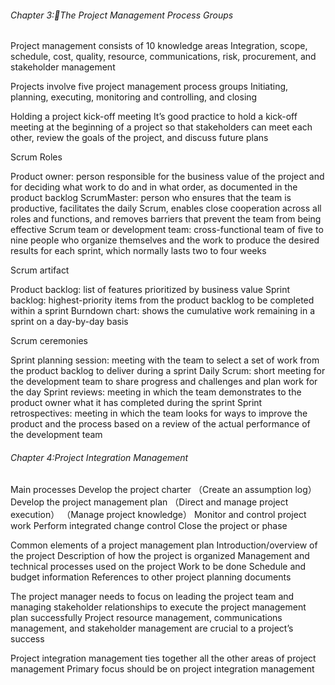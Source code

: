 ###### Chapter 3:The Project Management Process Groups

Project management consists of 10 knowledge areas 
Integration, scope, schedule, cost, quality, resource, communications, risk, procurement, and stakeholder management

Projects involve five project management process groups
Initiating, planning, executing, monitoring and controlling, and closing

Holding a project kick-off meeting
It’s good practice to hold a kick-off meeting at the beginning of a project so that stakeholders can meet each other, review the goals of the project, and discuss future plans

Scrum Roles

Product owner: person responsible for the business value of the project and for deciding what work to do and in what order, as documented in the product backlog
ScrumMaster: person who ensures that the team is productive, facilitates the daily Scrum, enables close cooperation across all roles and functions, and removes barriers that prevent the team from being effective
Scrum team or development team: cross-functional team of five to nine people who organize themselves and the work to produce the desired results for each sprint, which normally lasts two to four weeks

Scrum artifact

Product backlog: list of features prioritized by business value
Sprint backlog: highest-priority items from the product backlog to be completed within a sprint
Burndown chart: shows the cumulative work remaining in a sprint on a day-by-day basis

Scrum ceremonies

Sprint planning session: meeting with the team to select a set of work from the product backlog to deliver during a sprint
Daily Scrum: short meeting for the development team to share progress and challenges and plan work for the day
Sprint reviews: meeting in which the team demonstrates to the product owner what it has completed during the sprint
Sprint retrospectives: meeting in which the team looks for ways to improve the product and the process based on a review of the actual performance of the development team

###### Chapter 4:Project Integration Management

Main processes 
Develop the project charter
（Create an assumption log）
Develop the project management plan
（Direct and manage project execution）
（Manage project knowledge）
Monitor and control project work
Perform integrated change control
Close the project or phase

Common elements of a project management plan
Introduction/overview of the project
Description of how the project is organized
Management and technical processes used on the project
Work to be done
Schedule and budget information
References to other project planning documents

The project manager needs to focus on leading the project team and managing stakeholder relationships to execute the project management plan successfully
Project resource management, communications management, and stakeholder management are crucial to a project’s success

Project integration management ties together all the other areas of project management
Primary focus should be on project integration management
